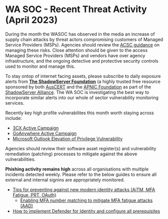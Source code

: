 # WA SOC - Recent Threat Activity (April 2023)

During the month the WASOC has observed in the media an increase of supply chain attacks by threat actors compromising customers of Managed Service Providers (MSPs). Agencies should review the [ACSC guidance](https://www.cyber.gov.au/acsc/view-all-content/publications/managed-service-providers-how-manage-risk-customer-networks) on managing these risks. Close attention should be given to the access Managed Service Providers (MSPs) and vendors have over agency infrastructure, and the ongoing detective and protective security controls used to monitor and manage this.

To stay ontop of internet facing assets, please subscribe to daily exposure alerts from **[The ShadowServer Foundation](https://www.shadowserver.org/what-we-do/network-reporting/get-reports/)** (a highly trusted free resource sponsored by both [AusCERT](https://auscert.org.au/) and the [APNIC Foundation](https://apnic.foundation/) as part of the [ShadowServer Alliance](https://www.shadowserver.org/news/shadowserver-alliance-launch/). The WA SOC is investigating the best way to incorporate similar alerts into our whole of sector vulnerability monitoring services.

Recently key high profile vulnerabilites this month worth staying across include:
- [3CX Active Campaign](https://wagov.github.io/wasocshared/#/advisories/20230330001-3CX-Active-Intrusion-Campaign.md)
- [GoAnywhere Active Campaign](https://wagov.github.io/wasocshared/#/advisories/20230331001-GoAwnywhere-Active-Campaign.md)
- [Microsoft Outlook Elevation of Privilege Vulnerability](https://wagov.github.io/wasocshared/#/advisories/20230327002-Microsoft-Outlook-Elevation-of-Privilege-Vulnerability.md) 

Agencies should review their software asset register(s) and vulnerability remediation (patching) processes to mitigate against the above vulnerabilities.

**Phishing activity remains high** across all organisations with multiple incidents detected weekly. Please refer to the below guides to ensure all external and internal signins are appropriately monitored.

- [Tips for preventing against new modern identity attacks (AiTM, MFA Fatigue, PRT, OAuth)](https://jeffreyappel.nl/tips-for-preventing-against-new-modern-identity-attacks-aitm-mfa-fatigue-prt-oauth/)
    - [Enabling MFA number matching to mitigate MFA fatigue attacks (AAD)](https://learn.microsoft.com/en-us/azure/active-directory/authentication/how-to-mfa-number-match#enable-number-matching-in-the-portal)
- [How to implement Defender for Identity and configure all prerequisites](https://jeffreyappel.nl/how-to-implement-defender-for-identity-and-configure-all-prerequisites/)

